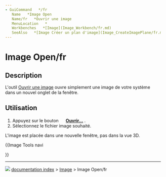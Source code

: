 ```yaml
---
- GuiCommand   */fr
   Name   *Image Open
   Name/fr   *Ouvrir une image
   MenuLocation   *
   Workbenches   *[Image](Image_Workbench/fr.md)
   SeeAlso   *[Image Créer un plan d'image](Image_CreateImagePlane/fr.md), [Image Redimensionner une image](Image_Scaling/fr.md)
---
```


# Image Open/fr

## Description

L\'outil [Ouvrir une image](Image_Open/fr.md) ouvre simplement une image de votre système dans un nouvel onglet de la fenêtre.

## Utilisation

1.  Appuyez sur le bouton **<img src="images/Image_Open.svg" width=16px> [Ouvrir...](Image_Open/fr.md)** .
2.  Sélectionnez le fichier image souhaité.

L\'image est placée dans une nouvelle fenêtre, pas dans la vue 3D.





{{Image Tools navi

}}



---
![](images/Right_arrow.png) [documentation index](../README.md) > [Image](Image_Workbench.md) > Image Open/fr
